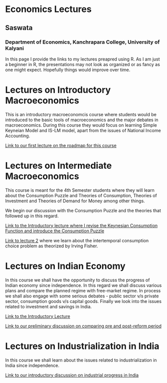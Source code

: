# Economics Lectures
## Saswata
### Department of Economics, Kanchrapara College, University of Kalyani

In this page I provide the links to my lectures preapred using R. As I am just a beginner in R, the presentations may not look as organized or as fancy as one might expect. Hopefully things would improve over time. 


# Lectures on Introductory Macroeconomics 

This is an introductory macroeconomcis course where students would be introduced to the basic tools of macroeconomics and the major debates in macroeconomics. During this course they would focus on learning Simple Keyneian Model and IS-LM model, apart from the issues of National Income Accounting. 

[Link to our first lecture on the roadmap for this course](/CC-T-03/lecture1.html)


# Lectures on Intermediate Macroeconomics 

This course is meant for the 4th Semester students where they will learn about the Consumption Puzzle and Theories of Consumption, Theories of Investment and Theories of Demand for Money among other things. 

We begin our discussion with the Consumption Puzzle and the theories that followed up in this regard. 


[Link to the Introductory lecture where I revise the Keynesian Consumption Function and introduce the Consumption Puzzle](/CC-T-9/Intro_Consumption_Puzzle.html)


[Link to lecture 2](/CC-T-9/Lecture-2_intertempo_cons.html) where we learn about the intertemporal consumption choice problem as theorized by Irving Fisher. 

# Lectures on Indian Economy 

In this course we shall have the opportunity to discuss the progress of Indian economy since independence. In this regard we shall discuss various plans and compare the planned regime with free-market regime. In process we shall also engage with some serious debates - public sector v/s private sector, consumption goods v/s capital goods. Finally we look into the issues related to investment and savings in India. 

[Link to the Introductory Lecture](/CC-T-13/Indian_Eco_Intro.html)

[Link to our preliminary discussion on comparing pre and post-reform period](/CC-T-13/pre_post_reforms.html)



# Lectures on Industrialization in India

In this course we shall learn about the issues related to industrialization in India since independence. 

[Link to our introductory discussion on industrial progress in India](/DSE-T-3A/industrialization_in_India.html)
